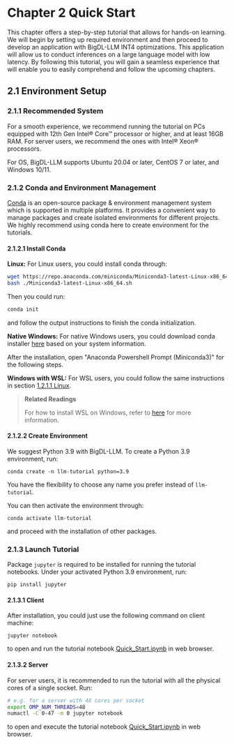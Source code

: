 # Chapter 2 Quick Start

This chapter offers a step-by-step tutorial that allows for hands-on learning. We will begin by setting up required environment and then proceed to develop an application with BigDL-LLM INT4 optimizations. This application will allow us to conduct inferences on a large language model with low latency. By following this tutorial, you will gain a seamless experience that will enable you to easily comprehend and follow the upcoming chapters.

## 2.1 Environment Setup

### 2.1.1 Recommended System

For a smooth experience, we recommend running the tutorial on PCs equipped with 12th Gen Intel® Core™ processor or higher, and at least 16GB RAM. For server users, we recommend the ones with Intel® Xeon® processors.

For OS, BigDL-LLM supports Ubuntu 20.04 or later, CentOS 7 or later, and Windows 10/11.

### 2.1.2 Conda and Environment Management

[Conda](https://docs.conda.io/projects/conda/en/stable/) is an open-source package & environment management system which is supported in multiple platforms. It provides a convenient way to manage packages and create isolated environments for different projects. We highly recommend using conda here to create environment for the tutorials.

#### 2.1.2.1 Install Conda

**Linux:**
For Linux users, you could install conda through:

```bash
wget https://repo.anaconda.com/miniconda/Miniconda3-latest-Linux-x86_64.sh
bash ./Miniconda3-latest-Linux-x86_64.sh
```

Then you could run:
```bash
conda init
```
and follow the output instructions to finish the conda initialization.


**Native Windows:**
For native Windows users, you could download conda installer [here](https://docs.conda.io/en/latest/miniconda.html#latest-miniconda-installer-links) based on your system information.

After the installation, open "Anaconda Powershell Prompt (Miniconda3)" for the following steps.

**Windows with WSL:**
For WSL users, you could follow the same instructions in section [1.2.1.1 Linux](#1211-linux).

> **Related Readings**
>
> For how to install WSL on Windows, refer to [here](https://bigdl.readthedocs.io/en/latest/doc/UserGuide/win.html#install-wsl2) for more information.

#### 2.1.2.2 Create Environment
We suggest Python 3.9 with BigDL-LLM. To create a Python 3.9 environment, run:
```
conda create -n llm-tutorial python=3.9
```
You have the flexibility to choose any name you prefer instead of `llm-tutorial`.

You can then activate the environment through:
```
conda activate llm-tutorial
```
and proceed with the installation of other packages.

### 2.1.3 Launch Tutorial
Package `jupyter` is required to be installed for running the tutorial notebooks. Under your activated Python 3.9 environment, run:
```
pip install jupyter
```

#### 2.1.3.1 Client
After installation, you could just use the following command on client machine:
```
jupyter notebook
```
to open and run the tutorial notebook [Quick_Start.ipynb](./Quick_Start.ipynb) in web browser.

#### 2.1.3.2 Server
For server users, it is recommended to run the tutorial with all the physical cores of a single socket. Run:
```bash
# e.g. for a server with 48 cores per socket
export OMP_NUM_THREADS=48
numactl -C 0-47 -m 0 jupyter notebook
```
to open and execute the tutorial notebook [Quick_Start.ipynb](./Quick_Start.ipynb) in web browser.